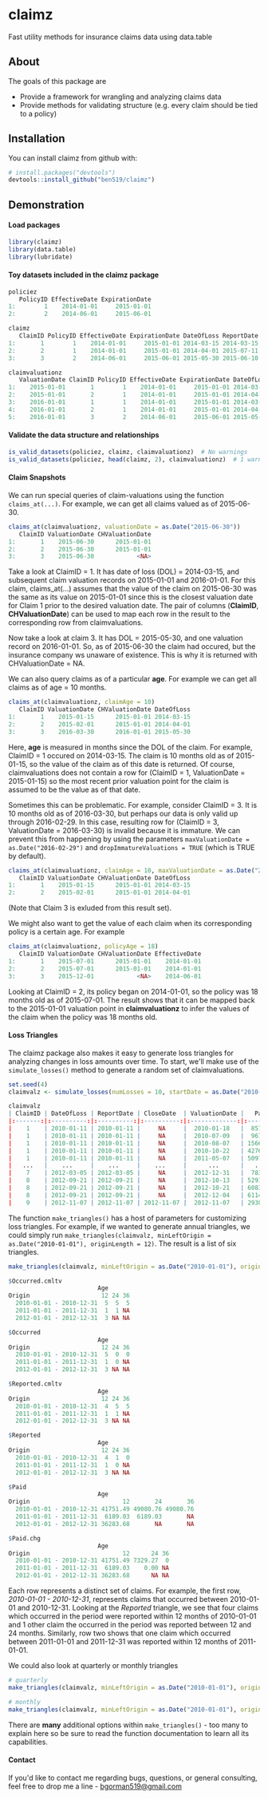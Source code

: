 # claimz
Fast utility methods for insurance claims data using data.table

About
------
The goals of this package are

- Provide a framework for wrangling and analyzing claims data
- Provide methods for validating structure (e.g. every claim should be tied to a policy)

## Installation

You can install claimz from github with:

```R
# install.packages("devtools")
devtools::install_github("ben519/claimz")
```

Demonstration
------

#### Load packages
```r
library(claimz)
library(data.table)
library(lubridate)
```

#### Toy datasets included in the claimz package
```r
policiez
   PolicyID EffectiveDate ExpirationDate
1:        1    2014-01-01     2015-01-01
2:        2    2014-06-01     2015-06-01

claimz
   ClaimID PolicyID EffectiveDate ExpirationDate DateOfLoss ReportDate
1:       1        1    2014-01-01     2015-01-01 2014-03-15 2014-03-15
2:       2        1    2014-01-01     2015-01-01 2014-04-01 2015-07-11
3:       3        2    2014-06-01     2015-06-01 2015-05-30 2015-06-10

claimvaluationz
   ValuationDate ClaimID PolicyID EffectiveDate ExpirationDate DateOfLoss ReportDate Incurred Paid
1:    2015-01-01       1        1    2014-01-01     2015-01-01 2014-03-15 2014-03-15      100   50
2:    2015-01-01       2        1    2014-01-01     2015-01-01 2014-04-01 2015-07-11      150  100
3:    2016-01-01       1        1    2014-01-01     2015-01-01 2014-03-15 2014-03-15      125  125
4:    2016-01-01       2        1    2014-01-01     2015-01-01 2014-04-01 2015-07-11      230  230
5:    2016-01-01       3        2    2014-06-01     2015-06-01 2015-05-30 2015-06-10       75   75
```

#### Validate the data structure and relationships
```r
is_valid_datasets(policiez, claimz, claimvaluationz)  # No warnings 
is_valid_datasets(policiez, head(claimz, 2), claimvaluationz)  # 1 warning: "1 unique ClaimIDs in claimvaluations not in claims"
```

#### Claim Snapshots
We can run special queries of claim-valuations using the function `claims_at(...)`.  For example, we can get all claims valued as of 2015-06-30.
```r
claims_at(claimvaluationz, valuationDate = as.Date("2015-06-30"))
   ClaimID ValuationDate CHValuationDate
1:       1    2015-06-30      2015-01-01
2:       2    2015-06-30      2015-01-01
3:       3    2015-06-30            <NA>
```
Take a look at ClaimID = 1.  It has date of loss (DOL) = 2014-03-15, and subsequent claim valuation records on 2015-01-01 and 2016-01-01.  For this claim, claims_at(...) assumes that the value of the claim on 2015-06-30 was the same as its value on 2015-01-01 since this is the closest valuation date for Claim 1 prior to the desired valuation date.  The pair of columns (**ClaimID**, **CHValuationDate**) can be used to map each row in the result to the corresponding row from claimvaluations.

Now take a look at claim 3.  It has DOL = 2015-05-30, and one valuation record on 2016-01-01. So, as of 2015-06-30 the claim had occured, but the insurance company ws unaware of existence.  This is why it is returned with CHValuationDate = NA.

We can also query claims as of a particular **age**.  For example we can get all claims as of age = 10 months.
```r
claims_at(claimvaluationz, claimAge = 10)
   ClaimID ValuationDate CHValuationDate DateOfLoss
1:       1    2015-01-15      2015-01-01 2014-03-15
2:       2    2015-02-01      2015-01-01 2014-04-01
3:       3    2016-03-30      2016-01-01 2015-05-30
```
Here, **age** is measured in months since the DOL of the claim. For example, ClaimID = 1 occured on 2014-03-15. The claim is 10 months old as of 2015-01-15, so the value of the claim as of this date is returned.  Of course, claimvaluations does not contain a row for (ClaimID = 1, ValuationDate = 2015-01-15) so the most recent prior valuation point for the claim is assumed to be the value as of that date.

Sometimes this can be problematic.  For example, consider ClaimID = 3.  It is 10 months old as of 2016-03-30, but perhaps our data is only valid up through 2016-02-29. In this case, resulting row for (ClaimID = 3, ValuationDate = 2016-03-30) is invalid because it is immature. We can prevent this from happening by using the parameters `maxValuationDate = as.Date("2016-02-29")` and `dropImmatureValuations = TRUE` (which is TRUE by default).
```r
claims_at(claimvaluationz, claimAge = 10, maxValuationDate = as.Date("2016-02-29"), dropImmatureValuations = TRUE)
   ClaimID ValuationDate CHValuationDate DateOfLoss
1:       1    2015-01-15      2015-01-01 2014-03-15
2:       2    2015-02-01      2015-01-01 2014-04-01
```
(Note that Claim 3 is exluded from this result set).

We might also want to get the value of each claim when its corresponding policy is a certain age. For example
```r
claims_at(claimvaluationz, policyAge = 18)
   ClaimID ValuationDate CHValuationDate EffectiveDate
1:       1    2015-07-01      2015-01-01    2014-01-01
2:       2    2015-07-01      2015-01-01    2014-01-01
3:       3    2015-12-01            <NA>    2014-06-01
```
Looking at ClaimID = 2, its policy began on 2014-01-01, so the policy was 18 months old as of 2015-07-01. The result shows that it can be mapped back to the 2015-01-01 valuation point in **claimvaluationz** to infer the values of the claim when the policy was 18 months old.

#### Loss Triangles
The claimz package also makes it easy to generate loss triangles for analyzing changes in loss amounts over time. To start, we'll make use of the `simulate_losses()` method to generate a random set of claimvaluations.

```r
set.seed(4)
claimvalz <- simulate_losses(numLosses = 10, startDate = as.Date("2010-01-1"), endDate = as.Date("2012-12-31"))

claimvalz
| ClaimID | DateOfLoss | ReportDate | CloseDate  | ValuationDate |   Paid   |
|:-------:|:----------:|:----------:|:----------:|:-------------:|:--------:|
|    1    | 2010-01-11 | 2010-01-11 |     NA     |  2010-01-18   |  857.71  |
|    1    | 2010-01-11 | 2010-01-11 |     NA     |  2010-07-09   |  967.22  |
|    1    | 2010-01-11 | 2010-01-11 |     NA     |  2010-08-07   | 1566.26  |
|    1    | 2010-01-11 | 2010-01-11 |     NA     |  2010-10-22   | 4276.51  |
|    1    | 2010-01-11 | 2010-01-11 |     NA     |  2011-05-07   | 5097.13  |
|   ...   |    ...     |    ...     |    ...     |      ...      |   ...    |
|    7    | 2012-03-05 | 2012-03-05 |     NA     |  2012-12-31   |  783.25  |
|    8    | 2012-09-21 | 2012-09-21 |     NA     |  2012-10-13   | 5291.33  |
|    8    | 2012-09-21 | 2012-09-21 |     NA     |  2012-10-21   | 6083.48  |
|    8    | 2012-09-21 | 2012-09-21 |     NA     |  2012-12-04   | 6114.92  |
|    9    | 2012-11-07 | 2012-11-07 | 2012-11-07 |  2012-11-07   | 29385.51 |
```

The function `make_triangles()` has a host of parameters for customizing loss triangles.  For example, if we wanted to generate annual triangles, we could simply run `make_triangles(claimvalz, minLeftOrigin = as.Date("2010-01-01"), originLength = 12)`.  The result is a list of six triangles.

```r
make_triangles(claimvalz, minLeftOrigin = as.Date("2010-01-01"), originLength = 12)

$Occurred.cmltv
                         Age
Origin                    12 24 36
  2010-01-01 - 2010-12-31  5  5  5
  2011-01-01 - 2011-12-31  1  1 NA
  2012-01-01 - 2012-12-31  3 NA NA

$Occurred
                         Age
Origin                    12 24 36
  2010-01-01 - 2010-12-31  5  0  0
  2011-01-01 - 2011-12-31  1  0 NA
  2012-01-01 - 2012-12-31  3 NA NA

$Reported.cmltv
                         Age
Origin                    12 24 36
  2010-01-01 - 2010-12-31  4  5  5
  2011-01-01 - 2011-12-31  1  1 NA
  2012-01-01 - 2012-12-31  3 NA NA

$Reported
                         Age
Origin                    12 24 36
  2010-01-01 - 2010-12-31  4  1  0
  2011-01-01 - 2011-12-31  1  0 NA
  2012-01-01 - 2012-12-31  3 NA NA

$Paid
                         Age
Origin                          12       24       36
  2010-01-01 - 2010-12-31 41751.49 49080.76 49080.76
  2011-01-01 - 2011-12-31  6189.03  6189.03       NA
  2012-01-01 - 2012-12-31 36283.68       NA       NA

$Paid.chg
                         Age
Origin                          12      24 36
  2010-01-01 - 2010-12-31 41751.49 7329.27  0
  2011-01-01 - 2011-12-31  6189.03    0.00 NA
  2012-01-01 - 2012-12-31 36283.68      NA NA
```

Each row represents a distinct set of claims.  For example, the first row, *2010-01-01 - 2010-12-31*, represents claims that occurred between 2010-01-01 and 2010-12-31.  Looking at the *Reported* triangle, we see that four claims which occurred in the period were reported within 12 months of 2010-01-01 and 1 other claim the occurred in the period was reported between 12 and 24 months.  Similarly, row two shows that one claim which occurred between 2011-01-01 and 2011-12-31 was reported within 12 months of 2011-01-01.

We could also look at quarterly or monthly triangles
```r
# quarterly
make_triangles(claimvalz, minLeftOrigin = as.Date("2010-01-01"), originLength = 3, rowDev = 3, colDev = 3)

# monthly
make_triangles(claimvalz, minLeftOrigin = as.Date("2010-01-01"), originLength = 1, rowDev = 1, colDev = 1)
```

There are **many** additional options within `make_triangles()` - too many to explain here so be sure to read the function documentation to learn all its capabilities.

#### Contact
If you'd like to contact me regarding bugs, questions, or general consulting, feel free to drop me a line - bgorman519@gmail.com
